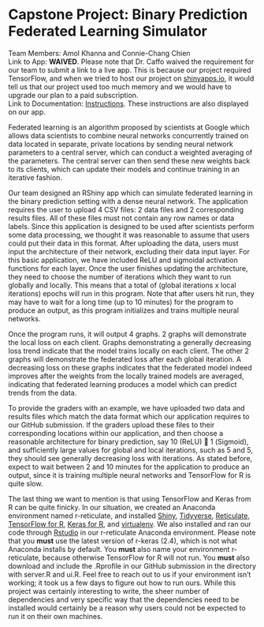 # Capstone Project: Binary Prediction Federated Learning Simulator
Team Members: Amol Khanna and Connie-Chang Chien  
Link to App: **WAIVED**. Please note that Dr. Caffo waived the requirement for our team to submit a link to a live app. This is because our project required TensorFlow, and when we tried to host our project on [shinyapps.io](https://www.shinyapps.io/), it would tell us that our project used too much memory and we would have to upgrade our plan to a paid subscription.  
Link to Documentation: [Instructions](Documentation.md). These instructions are also displayed on our app.  

Federated learning is an algorithm proposed by scientists at Google which allows data scientists to combine neural networks concurrently trained on data located in separate, private locations by sending neural network parameters to a central server, which can conduct a weighted averaging of the parameters. The central server can then send these new weights back to its clients, which can update their models and continue training in an iterative fashion.

Our team designed an RShiny app which can simulate federated learning in the binary prediction setting with a dense neural network. The application requires the user to upload 4 CSV files: 2 data files and 2 corresponding results files. All of these files must not contain any row names or data labels. Since this application is designed to be used after scientists perform some data processing, we thought it was reasonable to assume that users could put their data in this format. After uploading the data, users must input the architecture of their network, excluding their data input layer. For this basic application, we have included ReLU and sigmoidal activation functions for each layer. Once the user finishes updating the architecture, they need to choose the number of iterations which they want to run globally and locally. This means that a total of (global iterations x local iterations) epochs will run in this program. Note that after users hit run, they may have to wait for a long time (up to 10 minutes) for the program to produce an output, as this program initializes and trains multiple neural networks. 

Once the program runs, it will output 4 graphs. 2 graphs will demonstrate the local loss on each client. Graphs demonstrating a generally decreasing loss trend indicate that the model trains locally on each client. The other 2 graphs will demonstrate the federated loss after each global iteration. A decreasing loss on these graphs indicates that the federated model indeed improves after the weights from the locally trained models are averaged, indicating that federated learning produces a model which can predict trends from the data. 

To provide the graders with an example, we have uploaded two data and results files which match the data format which our application requires to our GitHub submission. If the graders upload these files to their corresponding locations within our application, and then choose a reasonable architecture for binary prediction, say 10 (ReLU)  1 (Sigmoid), and sufficiently large values for global and local iterations, such as 5 and 5, they should see generally decreasing loss with iterations. As stated before, expect to wait between 2 and 10 minutes for the application to produce an output, since it is training multiple neural networks and TensorFlow for R is quite slow. 

The last thing we want to mention is that using TensorFlow and Keras from R can be quite finicky. In our situation, we created an Anaconda environment named r-reticulate, and installed [Shiny](https://anaconda.org/r/r-shiny), [Tidyverse](https://anaconda.org/r/r-tidyverse), [Reticulate](https://anaconda.org/conda-forge/r-reticulate), [TensorFlow for R]( https://tensorflow.rstudio.com/), [Keras for R](https://anaconda.org/conda-forge/r-keras), and [virtualenv](https://anaconda.org/conda-forge/virtualenv). We also installed and ran our code through [Rstudio](https://anaconda.org/r/rstudio) in our r-reticulate Anaconda environment. Please note that you **must** use the latest version of r-keras (2.4), which is not what Anaconda installs by default. You **must** also name your environment r-reticulate, because otherwise TensorFlow for R will not run. You **must** also download and include the .Rprofile in our GitHub submission in the directory with server.R and ui.R. Feel free to reach out to us if your environment isn’t working; it took us a few days to figure out how to run ours. While this project was certainly interesting to write, the sheer number of dependencies and very specific way that the dependencies need to be installed would certainly be a reason why users could not be expected to run it on their own machines. 

